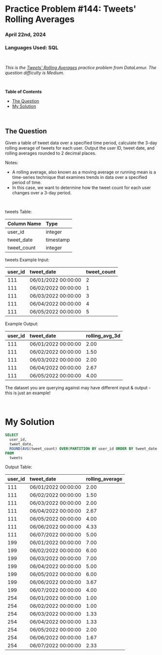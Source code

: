 # **Practice Problem #144: Tweets' Rolling Averages**
### April 22nd, 2024
### Languages Used: SQL

<br>

*This is the [Tweets' Rolling Averages](https://datalemur.com/questions/rolling-average-tweets) practice problem from DataLemur. The question difficulty is Medium.*

<br>

**Table of Contents**

-   [The Question](#the-question)
-   [My Solution](#my-solution)
  
<br>

## The Question

Given a table of tweet data over a specified time period, calculate the 3-day rolling average of tweets for each user. Output the user ID, tweet date, and rolling averages rounded to 2 decimal places.

Notes:

- A rolling average, also known as a moving average or running mean is a time-series technique that examines trends in data over a specified period of time.
- In this case, we want to determine how the tweet count for each user changes over a 3-day period.

<br>

tweets Table:

| Column Name | Type      |
| :---------- | :-------- |
| user_id     | integer   |
| tweet_date  | timestamp |
| tweet_count | integer   |

tweets Example Input:

| user_id | tweet_date          | tweet_count |
| :------ | :------------------ | :---------- |
| 111     | 06/01/2022 00:00:00 | 2           |
| 111     | 06/02/2022 00:00:00 | 1           |
| 111     | 06/03/2022 00:00:00 | 3           |
| 111     | 06/04/2022 00:00:00 | 4           |
| 111     | 06/05/2022 00:00:00 | 5           |

Example Output:

| user_id | tweet_date          | rolling_avg_3d |
| :------ | :------------------ | :------------- |
| 111     | 06/01/2022 00:00:00 | 2.00           |
| 111     | 06/02/2022 00:00:00 | 1.50           |
| 111     | 06/03/2022 00:00:00 | 2.00           |
| 111     | 06/04/2022 00:00:00 | 2.67           |
| 111     | 06/05/2022 00:00:00 | 4.00           |


The dataset you are querying against may have different input & output - this is just an example!


<br>

# My Solution

``` SQL
SELECT 
  user_id,
  tweet_date,
  ROUND(AVG(tweet_count) OVER(PARTITION BY user_id ORDER BY tweet_date ASC ROWS BETWEEN 2 PRECEDING AND CURRENT ROW), 2) AS rolling_average
FROM 
  tweets
```

Output Table:

| user_id | tweet_date          | rolling_average |
| :------ | :------------------ | :-------------- |
| 111     | 06/01/2022 00:00:00 | 2.00            |
| 111     | 06/02/2022 00:00:00 | 1.50            |
| 111     | 06/03/2022 00:00:00 | 2.00            |
| 111     | 06/04/2022 00:00:00 | 2.67            |
| 111     | 06/05/2022 00:00:00 | 4.00            |
| 111     | 06/06/2022 00:00:00 | 4.33            |
| 111     | 06/07/2022 00:00:00 | 5.00            |
| 199     | 06/01/2022 00:00:00 | 7.00            |
| 199     | 06/02/2022 00:00:00 | 6.00            |
| 199     | 06/03/2022 00:00:00 | 7.00            |
| 199     | 06/04/2022 00:00:00 | 5.00            |
| 199     | 06/05/2022 00:00:00 | 6.00            |
| 199     | 06/06/2022 00:00:00 | 3.67            |
| 199     | 06/07/2022 00:00:00 | 4.00            |
| 254     | 06/01/2022 00:00:00 | 1.00            |
| 254     | 06/02/2022 00:00:00 | 1.00            |
| 254     | 06/03/2022 00:00:00 | 1.33            |
| 254     | 06/04/2022 00:00:00 | 1.33            |
| 254     | 06/05/2022 00:00:00 | 2.00            |
| 254     | 06/06/2022 00:00:00 | 1.67            |
| 254     | 06/07/2022 00:00:00 | 2.33            |